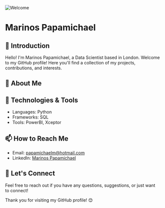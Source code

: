 <picture>
<img alt="Welcome" src="https://github.com/MarinosPapamichael/test1/blob/d29d72f35e1f9b26c2adc5ae11394a1e6be68081/Solo_leveling.jpeg">
</picture>

# Marinos Papamichael

## 👋 Introduction

Hello! I'm Marinos Papamichael, a Data Scientist based in London. Welcome to my GitHub profile! Here you'll find a collection of my projects, contributions, and interests.

## 🚀 About Me


## 🔧 Technologies & Tools

- Languages: Python
- Frameworks: SQL
- Tools: PowerBI, Xceptor

## 📫 How to Reach Me

- Email: papamichaelm@hotmail.com
- LinkedIn: [Marinos Papamichael](https://www.linkedin.com/in/marinospapamichael/)

## 🤝 Let's Connect

Feel free to reach out if you have any questions, suggestions, or just want to connect!





Thank you for visiting my GitHub profile! 😊

